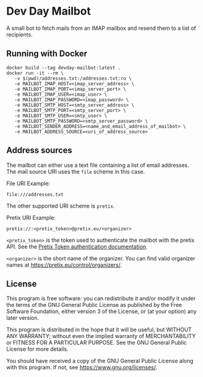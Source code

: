 # Dev Day Mailbot

A small bot to fetch mails from an IMAP mailbox and resend them to a list of recipients.

## Running with Docker

```
docker build --tag devday-mailbot:latest .
docker run -it --rm \
   -v $(pwd)/addresses.txt:/addresses.txt:ro \
   -e MAILBOT_IMAP_HOST=<imap_server_address> \
   -e MAILBOT_IMAP_PORT=<imap_server_port> \
   -e MAILBOT_IMAP_USER=<imap_user> \
   -e MAILBOT_IMAP_PASSWORD=<imap_password> \
   -e MAILBOT_SMTP_HOST=<smtp_server_address> \
   -e MAILBOT_SMTP_PORT=<smtp_server_port> \
   -e MAILBOT_SMTP_USER=<smtp_user> \
   -e MAILBOT_SMTP_PASSWORD=<smtp_server_password> \
   -e MAILBOT_SENDER_ADDRESS=<name_and_email_address_of_mailbot> \
   -e MAILBOT_ADDRESS_SOURCE=<uri_of_address_source>
```

## Address sources

The mailbot can either use a text file containing a list of email addresses. The mail source URI uses the `file` scheme
in this case.

File URI Example:
```
file:///addresses.txt
```

The other supported URI scheme is `pretix`.

Pretix URI Example:
```
pretix://:<pretix_token>@pretix.eu/<organizer>
```

`<pretix_token>` is the token used to authenticate the mailbot with the pretix API. See the [Pretix Token authentication documentation](https://docs.pretix.eu/en/latest/api/tokenauth.html#rest-tokenauth).

`<organizer>` is the short name of the organizer. You can find valid organizer names at https://pretix.eu/control/organizers/.

## License

This program is free software: you can redistribute it and/or modify
it under the terms of the GNU General Public License as published by
the Free Software Foundation, either version 3 of the License, or
(at your option) any later version.

This program is distributed in the hope that it will be useful,
but WITHOUT ANY WARRANTY; without even the implied warranty of
MERCHANTABILITY or FITNESS FOR A PARTICULAR PURPOSE.  See the
GNU General Public License for more details.

You should have received a copy of the GNU General Public License
along with this program.  If not, see <https://www.gnu.org/licenses/>.
